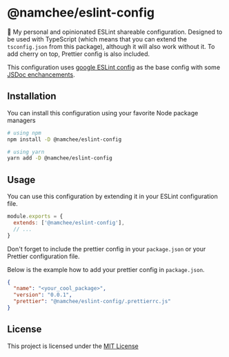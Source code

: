 # @namchee/eslint-config

:wrench: My personal and opinionated ESLint shareable configuration. Designed to be used with TypeScript (which means that you can extend the `tsconfig.json` from this package), although it will also work without it. To add cherry on top, Prettier config is also included.

This configuration uses [google ESLint config](https://github.com/google/eslint-config-google) as the base config with some [JSDoc enchancements](https://github.com/gajus/eslint-plugin-jsdoc).

## Installation

You can install this configuration using your favorite Node package managers

```bash
# using npm
npm install -D @namchee/eslint-config

# using yarn
yarn add -D @namchee/eslint-config
```

## Usage

You can use this configuration by extending it in your ESLint configuration file.

```js
module.exports = {
  extends: ['@namchee/eslint-config'],
  // ...
}
```

Don't forget to include the prettier config in your `package.json` or your Prettier configuration file. 

Below is the example how to add your prettier config in `package.json`.

```json
{
  "name": "<your_cool_package>",
  "version": "0.0.1",
  "prettier": "@namchee/eslint-config/.prettierrc.js"
}
```

## License

This project is licensed under the [MIT License](./LICENSE)